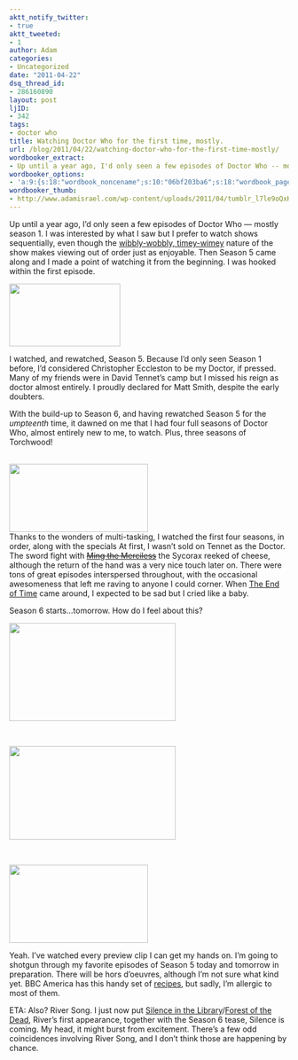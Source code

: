 ```yaml
---
aktt_notify_twitter:
- true
aktt_tweeted:
- 1
author: Adam
categories:
- Uncategorized
date: "2011-04-22"
dsq_thread_id:
- 286160890
layout: post
ljID:
- 342
tags:
- doctor who
title: Watching Doctor Who for the first time, mostly.
url: /blog/2011/04/22/watching-doctor-who-for-the-first-time-mostly/
wordbooker_extract:
- Up until a year ago, I'd only seen a few episodes of Doctor Who -- mostly season 1. I was interested by what I saw but I prefer to watch shows sequentially, even though the wibbly-wobbly, timey-wimey nature of the show makes viewing out of order just ...
wordbooker_options:
- 'a:9:{s:18:"wordbook_noncename";s:10:"06bf203ba6";s:18:"wordbook_page_post";s:4:"-100";s:18:"wordbook_orandpage";s:1:"2";s:23:"wordbook_default_author";s:1:"1";s:23:"wordbook_extract_length";s:3:"256";s:19:"wordbook_actionlink";s:3:"300";s:26:"wordbooker_publish_default";s:2:"on";s:18:"wordbook_attribute";s:30:"Wrote a new post on their blog";s:29:"wordbooker_status_update_text";s:35:": New blog post :  %title% - %link%";}'
wordbooker_thumb:
- http://www.adamisrael.com/wp-content/uploads/2011/04/tumblr_l7le9oQxKs1qajupo.gif
---
```

[](1) Up until a year ago, I&#8217;d only seen a few episodes of Doctor Who &#8212; mostly season 1. I was interested by what I saw but I prefer to watch shows sequentially, even though the [wibbly-wobbly, timey-wimey](2) nature of the show makes viewing out of order just as enjoyable. Then Season 5 came along and I made a point of watching it from the beginning. I was hooked within the first episode.

[<img class="aligncenter size-full wp-image-435" title="tumblr_l7le9oQxKs1qajupo" src="http://www.adamisrael.com/wp-content/uploads/2011/04/tumblr_l7le9oQxKs1qajupo.gif" alt="" width="200" height="113" />](3)

I watched, and rewatched, Season 5. Because I&#8217;d only seen Season 1 before, I&#8217;d considered Christopher Eccleston to be my Doctor, if pressed. Many of my friends were in David Tennet&#8217;s camp but I missed his reign as doctor almost entirely. I proudly declared for Matt Smith, despite the early doubters.

With the build-up to Season 6, and having rewatched Season 5 for the _umpteenth_ time, it dawned on me that I had four full seasons of Doctor Who, almost entirely new to me, to watch. Plus, three seasons of Torchwood!

<p style="text-align: left;">
  <a href="http://www.adamisrael.com/wp-content/uploads/2011/04/tumblr_lk1wxd9B6m1qg6wsp.gif"><br /> </a><a href="http://www.adamisrael.com/wp-content/uploads/2011/04/tumblr_lk1wxd9B6m1qg6wsp1.gif"></a><a href="http://www.adamisrael.com/wp-content/uploads/2011/04/tumblr_l7mgln2e1K1qceq2y.gif"><img class="aligncenter size-full wp-image-438" title="tumblr_l7mgln2e1K1qceq2y" src="http://www.adamisrael.com/wp-content/uploads/2011/04/tumblr_l7mgln2e1K1qceq2y.gif" alt="" width="250" height="123" /></a><br /> Thanks to the wonders of multi-tasking, I watched the first four seasons, in order, along with the specials At first, I wasn&#8217;t sold on Tennet as the Doctor. The sword fight with <del><a href="http://en.wikipedia.org/wiki/Ming_the_Merciless">Ming the Merciless</a></del> the Sycorax reeked of cheese, although the return of the hand was a very nice touch later on. There were tons of great episodes interspersed throughout, with the occasional awesomeness that left me raving to anyone I could corner. When <a href="http://en.wikipedia.org/wiki/The_End_of_Time">The End of Time</a> came around, I expected to be sad but I cried like a baby.
</p>

Season 6 starts&#8230;tomorrow. How do I feel about this?

[<img class="aligncenter" title="tumblr_lk2ff7mj1I1qhn3v1" src="http://www.adamisrael.com/wp-content/uploads/2011/04/tumblr_lk2ff7mj1I1qhn3v1.gif" alt="" width="300" height="177" />](1)

&nbsp;

[<img class="size-full wp-image-440 aligncenter" title="tumblr_l7mgoeVpA31qceq2y" src="http://www.adamisrael.com/wp-content/uploads/2011/04/tumblr_l7mgoeVpA31qceq2y.gif" alt="" width="300" height="169" />](4)

&nbsp;

[<img class="aligncenter size-full wp-image-442" title="tumblr_lk2ggp1rIL1qbv5up" src="http://www.adamisrael.com/wp-content/uploads/2011/04/tumblr_lk2ggp1rIL1qbv5up.gif" alt="" width="250" height="141" />](5)

Yeah. I&#8217;ve watched every preview clip I can get my hands on. I&#8217;m going to shotgun through my favorite episodes of Season 5 today and tomorrow in preparation. There will be hors d&#8217;oeuvres, although I&#8217;m not sure what kind yet. BBC America has this handy set of [recipes](6), but sadly, I&#8217;m allergic to most of them.

ETA: Also? River Song. I just now put [Silence in the Library](7)/[Forest of the Dead](8), River&#8217;s first appearance, together with the Season 6 tease, Silence is coming. My head, it might burst from excitement. There&#8217;s a few odd coincidences involving River Song, and I don&#8217;t think those are happening by chance.

 [1]: http://www.adamisrael.com/wp-content/uploads/2011/04/tumblr_lk2ff7mj1I1qhn3v1.gif
 [2]: http://tvtropes.org/pmwiki/pmwiki.php/Main/TimeyWimeyBall
 [3]: http://www.adamisrael.com/wp-content/uploads/2011/04/tumblr_l7le9oQxKs1qajupo.gif
 [4]: http://www.adamisrael.com/wp-content/uploads/2011/04/tumblr_l7mgoeVpA31qceq2y.gif
 [5]: http://www.adamisrael.com/wp-content/uploads/2011/04/tumblr_lk2ggp1rIL1qbv5up.gif
 [6]: http://doctorwho.bbcamerica.com/extras-recipes
 [7]: http://en.wikipedia.org/wiki/Silence_in_the_Library
 [8]: http://en.wikipedia.org/wiki/Forest_of_the_Dead

